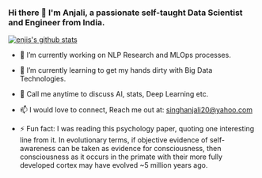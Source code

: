 ### Hi there 👋 I'm Anjali, a passionate self-taught Data Scientist and Engineer from India.

[![enjis's github stats](https://github-readme-stats.vercel.app/api?username=enjis&count_private=true&show_icons=true&theme=radical)](https://github.com/enjis)

- 🔭 I’m currently working on NLP Research and MLOps processes.
- 🌱 I’m currently learning to get my hands dirty with Big Data Technologies.
- 💬 Call me anytime to discuss AI, stats, Deep Learning etc.
- 📫 I would love to connect, Reach me out at: singhanjali20@yahoo.com


- ⚡ Fun fact: I was reading this psychology paper, quoting one interesting line from it.
In evolutionary terms, if objective evidence of self-awareness can be taken as evidence for consciousness, then consciousness as it occurs in the primate with their more fully developed cortex may have evolved ~5 million years ago.


<!--
**enjis/enjis** is a ✨ _special_ ✨ repository because its `README.md` (this file) appears on your GitHub profile.

Here are some ideas to get you started:

- 🔭 I’m currently working on ...
- 🌱 I’m currently learning ...
- 👯 I’m looking to collaborate on ...
- 🤔 I’m looking for help with ...
- 💬 Ask me about ...
- 📫 How to reach me: ...
- 😄 Pronouns: ...
- ⚡ Fun fact: ...
-->

